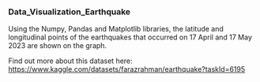 ### Data_Visualization_Earthquake
Using the Numpy, Pandas and Matplotlib libraries, the latitude and longitudinal points of the earthquakes that occurred on 17 April and 17 May 2023 are shown on the graph.

Find out more about this dataset here: https://www.kaggle.com/datasets/farazrahman/earthquake?taskId=6195
